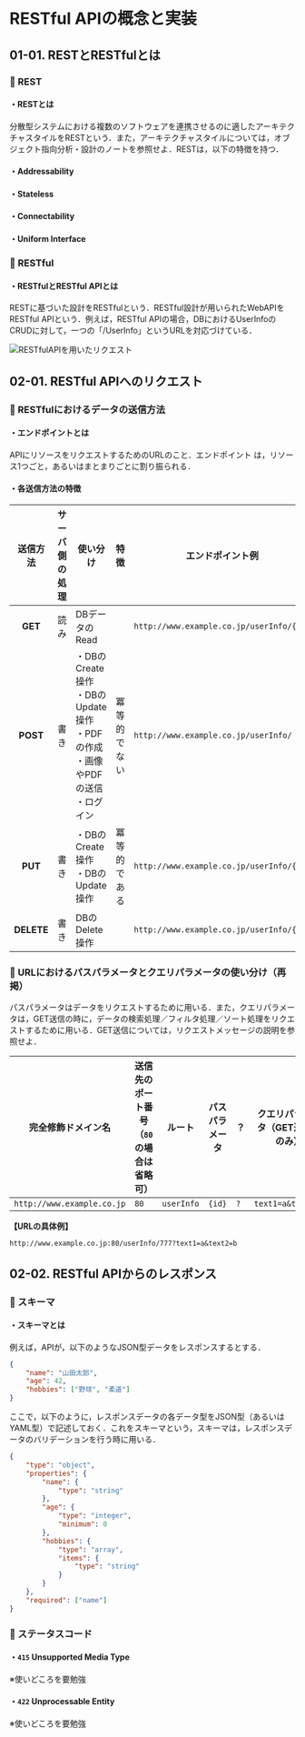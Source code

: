 # RESTful APIの概念と実装

## 01-01. RESTとRESTfulとは

### :pushpin: REST

#### ・RESTとは

分散型システムにおける複数のソフトウェアを連携させるのに適したアーキテクチャスタイルをRESTという．また，アーキテクチャスタイルについては，オブジェクト指向分析・設計のノートを参照せよ．RESTは，以下の特徴を持つ．

#### ・Addressability
#### ・Stateless
#### ・Connectability
#### ・Uniform Interface



### :pushpin: RESTful

#### ・RESTfulとRESTful APIとは

RESTに基づいた設計をRESTfulという．RESTful設計が用いられたWebAPIをRESTful APIという．例えば，RESTful APIの場合，DBにおけるUserInfoのCRUDに対して，一つの「/UserInfo」というURLを対応づけている．

![RESTfulAPIを用いたリクエスト](https://raw.githubusercontent.com/Hiroki-IT/tech-notebook/master/source/images/RESTfulAPIを用いたリクエスト.png)



## 02-01. RESTful APIへのリクエスト

### :pushpin: RESTfulにおけるデータの送信方法

#### ・エンドポイントとは

APIにリソースをリクエストするためのURLのこと．エンドポイント は，リソース1つごと，あるいはまとまりごとに割り振られる．

#### ・各送信方法の特徴

| **送信方法** | サーバ側の処理 | 使い分け                    | 特徴 | エンドポイント例                        | パスパラメータ |
| :--------------: | --------------------------------------- | ---------------- | ---------------- | ---------------- | ---------------- |
|     **GET**      |   読み  | DBデータのRead |  | ```http://www.example.co.jp/userInfo/{id}```  | id |
|     **POST**     |     書き     | ・DBのCreate操作<br>・DBのUpdate操作<br>・PDFの作成<br>・画像やPDFの送信<br>・ログイン | 冪等的でない | ```http://www.example.co.jp/userInfo/```     | なし |
|     **PUT**      |   書き    | ・DBのCreate操作<br/>・DBのUpdate操作 | 冪等的である | ```http://www.example.co.jp/userInfo/{id}``` | id |
|    **DELETE**    |    書き    | DBのDelete操作 |  | ```http://www.example.co.jp/userInfo/{id}``` | Id |



### :pushpin: URLにおけるパスパラメータとクエリパラメータの使い分け（再掲）

パスパラメータはデータをリクエストするために用いる．また，クエリパラメータは，GET送信の時に，データの検索処理／フィルタ処理／ソート処理をリクエストするために用いる．GET送信については，リクエストメッセージの説明を参照せよ．

| 完全修飾ドメイン名             | 送信先のポート番号（```80```の場合は省略可） | ルート         | パスパラメータ | ？      | クエリパラメータ（GET送信時のみ） |
| ------------------------------ | -------------------------------------------- | -------------- | -------------- | ------- | --------------------------------- |
| ```http://www.example.co.jp``` | ```80```                                     | ```userInfo``` | ```{id}```     | ```?``` | ```text1=a&text2=b```             |

**【URLの具体例】**

```
http://www.example.co.jp:80/userInfo/777?text1=a&text2=b
```



## 02-02. RESTful APIからのレスポンス

### :pushpin: スキーマ

#### ・スキーマとは

例えば，APIが，以下のようなJSON型データをレスポンスするとする．

```json
{
    "name": "山田太郎",
    "age": 42,
    "hobbies": ["野球", "柔道"]
}
```

ここで，以下のように，レスポンスデータの各データ型をJSON型（あるいはYAML型）で記述しておく．これをスキーマという，スキーマは，レスポンスデータのバリデーションを行う時に用いる．

```json
{
    "type": "object",
    "properties": {
        "name": {
            "type": "string"
        },
        "age": {
            "type": "integer",
            "minimum": 0
        },
        "hobbies": {
            "type": "array",
            "items": {
                "type": "string"
            }
        }
    },
    "required": ["name"]
}
```



### :pushpin: ステータスコード

#### ・```415``` Unsupported Media Type

※使いどころを要勉強

#### ・```422``` Unprocessable Entity

※使いどころを要勉強